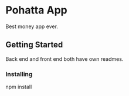 # Pohatta App

Best money app ever.

## Getting Started

Back end and front end both have own readmes.

### Installing

npm install
